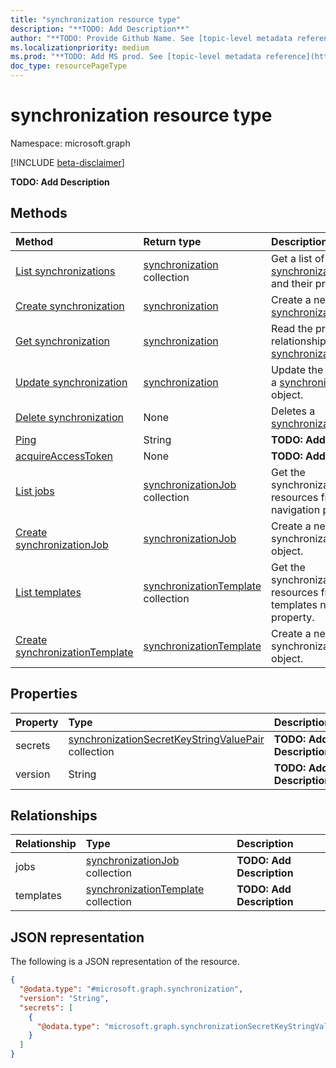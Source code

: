 ```yaml
---
title: "synchronization resource type"
description: "**TODO: Add Description**"
author: "**TODO: Provide Github Name. See [topic-level metadata reference](https://msgo.azurewebsites.net/add/document/guidelines/metadata.html#topic-level-metadata)**"
ms.localizationpriority: medium
ms.prod: "**TODO: Add MS prod. See [topic-level metadata reference](https://msgo.azurewebsites.net/add/document/guidelines/metadata.html#topic-level-metadata)**"
doc_type: resourcePageType
---
```


# synchronization resource type

Namespace: microsoft.graph

[!INCLUDE [beta-disclaimer](../../includes/beta-disclaimer.md)]

**TODO: Add Description**

## Methods
|Method|Return type|Description|
|:---|:---|:---|
|[List synchronizations](../api/synchronization-list.md)|[synchronization](../resources/synchronization.md) collection|Get a list of the [synchronization](../resources/synchronization.md) objects and their properties.|
|[Create synchronization](../api/serviceprincipal-post-synchronization.md)|[synchronization](../resources/synchronization.md)|Create a new [synchronization](../resources/synchronization.md) object.|
|[Get synchronization](../api/synchronization-get.md)|[synchronization](../resources/synchronization.md)|Read the properties and relationships of a [synchronization](../resources/synchronization.md) object.|
|[Update synchronization](../api/synchronization-update.md)|[synchronization](../resources/synchronization.md)|Update the properties of a [synchronization](../resources/synchronization.md) object.|
|[Delete synchronization](../api/synchronization-delete.md)|None|Deletes a [synchronization](../resources/synchronization.md) object.|
|[Ping](../api/synchronization-ping.md)|String|**TODO: Add Description**|
|[acquireAccessToken](../api/synchronization-acquireaccesstoken.md)|None|**TODO: Add Description**|
|[List jobs](../api/synchronization-list-jobs.md)|[synchronizationJob](../resources/synchronizationjob.md) collection|Get the synchronizationJob resources from the jobs navigation property.|
|[Create synchronizationJob](../api/synchronization-post-jobs.md)|[synchronizationJob](../resources/synchronizationjob.md)|Create a new synchronizationJob object.|
|[List templates](../api/synchronization-list-templates.md)|[synchronizationTemplate](../resources/synchronizationtemplate.md) collection|Get the synchronizationTemplate resources from the templates navigation property.|
|[Create synchronizationTemplate](../api/synchronization-post-templates.md)|[synchronizationTemplate](../resources/synchronizationtemplate.md)|Create a new synchronizationTemplate object.|

## Properties
|Property|Type|Description|
|:---|:---|:---|
|secrets|[synchronizationSecretKeyStringValuePair](../resources/synchronizationsecretkeystringvaluepair.md) collection|**TODO: Add Description**|
|version|String|**TODO: Add Description**|

## Relationships
|Relationship|Type|Description|
|:---|:---|:---|
|jobs|[synchronizationJob](../resources/synchronizationjob.md) collection|**TODO: Add Description**|
|templates|[synchronizationTemplate](../resources/synchronizationtemplate.md) collection|**TODO: Add Description**|

## JSON representation
The following is a JSON representation of the resource.
<!-- {
  "blockType": "resource",
  "keyProperty": "id",
  "@odata.type": "microsoft.graph.synchronization",
  "openType": false
}
-->
``` json
{
  "@odata.type": "#microsoft.graph.synchronization",
  "version": "String",
  "secrets": [
    {
      "@odata.type": "microsoft.graph.synchronizationSecretKeyStringValuePair"
    }
  ]
}
```

